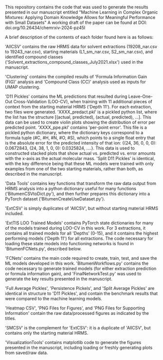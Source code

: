 This repository contains the code that was used to generate the results presented in our manuscript entitled
"Machine Learning in Complex Organic Mixtures: Applying Domain Knowledge Allows for Meaningful Performance with Small Datasets"
A working draft of the paper can be found at DOI: doi.org/10.26434/chemrxiv-2024-pz45l 

A brief description of the contents of each folder found here is as follows:

'AllCSV' contains the raw HRMS data for solvent extractions (19208_nar.csv to 19243_nar.csv), starting materials (L1_sm_nar.csv, S2_sm_nar.csv),
and identified compound classes ('Solvent_extractions_compound_classes_July2021.xlsx') used in the manuscript.

'Clustering' contains the compiled results of 'Formula Information Gain (FIG)' analysis and 'Compound Class (CC)' analysis used as inputs for UMAP clustering.

'D11 Pickles' contains the ML predictions that resulted during Leave-One-Out Cross-Validation (LOO-CV), when training with 11 additional pieces of context
from the starting material HRMS ('Depth 11'). For each extraction, two files were generated. 'XXXX_predact.pkl' is a pickled python list, where the list
has the structure [(actual, predicted), (actual, predicted), ...]. This data can be used to create violin plots showing the distribution of error per predicted point.
'XXXX_ppe.pkl' contains 'per-point error'. This file is a pickled python dictionary, where the dictionary keys correspond to a formula tuple (#C, #H, #N, #O, #S), which
points to a single float entry that is the absolute error for the predicted intensity of that ion: {(24, 36, 0, 0, 0): 0.0672843, (24, 38, 1, 0, 0): 0.0325824, ....}.
This data is used to constructed stacked plots that show actual vs. predicted vs. error amounts with the x-axis as the actual molecular mass. 'Split D11 Pickles' is identical,
with the key difference being that these ML models were trained with only examples from one of the two starting materials, rather than both, as described in the manuscript.

'Data Tools' contains key functions that transform the raw data output from HRMS analysis into a python dictionary useful for many functions ('BitumenCSVtoDict.py'), and then
further prepares this dictionary into a PyTorch dataset ('BitumenCreateUseDataset.py').

'ExtCSV' is simply duplicates of 'AllCSV', but without starting material HRMS included.

'ExtTIS LOO Trained Models' contains PyTorch state dictionaries for many of the models trained during LOO-CV in this work. For 3 extractions, it contains all trained models for
all 'Depths' (0-15), and it contains the highest performing models ('Depth 11') for all extractions. The code necessary for loading these state models into functioning networks
is found in 'BitumenFCNets.py', described below.

'FCNets' contains the main code required to create, train, test, and save the ML models developed in this work. 'BitumenWorkflows.py' contains the code necessary to generate
trained models (for either extraction prediction or formula information gain), and 'FinalNetworkTest.py' was used to generate the key results presented in the manuscript.

'Full Average Pickles', 'Persistence Pickels', and 'Split Average Pickles' are identical in structure to 'D11 Pickles', and contain the benchmark results that were compared
to the machine learning models.

'Heatmap CSV', 'PNG Files for Figures', and 'PNG Files for Supporting Information' contain the raw data/processed figures as indicated by the titles.

'SMCSV' is the complement for 'ExtCSV': it is a duplicate of 'AllCSV', but contains only the starting material HRMS.

'VisualizationTools' contains matplotlib code to generate the figures presented in the manuscript, including loading or freshly generating plots from saved/raw data.
